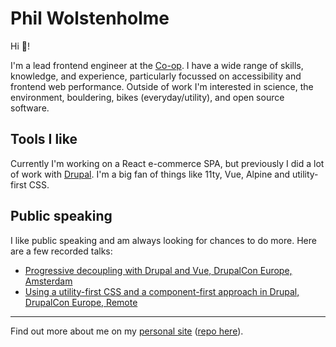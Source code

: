 # Phil Wolstenholme

Hi 👋!

I'm a lead frontend engineer at the [Co-op](https://github.com/coopdigital). I have a wide range of skills, knowledge, and experience, particularly focussed on accessibility and frontend web performance. Outside of work I'm interested in science, the environment, bouldering, bikes (everyday/utility), and open source software.

## Tools I like

Currently I'm working on a React e-commerce SPA, but previously I did a lot of work with [Drupal](https://www.drupal.org/u/phil-wolstenholme). I'm a big fan of things like 11ty, Vue, Alpine and utility-first CSS.

## Public speaking

I like public speaking and am always looking for chances to do more. Here are a few recorded talks:

* [Progressive decoupling with Drupal and Vue, DrupalCon Europe, Amsterdam](https://www.youtube.com/watch?v=TBLlwvM_uPc)
* [Using a utility-first CSS and a component-first approach in Drupal, DrupalCon Europe, Remote](https://www.youtube.com/watch?v=MYY1teFZ_Fk)

----

Find out more about me on my [personal site](https://wolstenhol.me/) ([repo here](https://github.com/philwolstenholme/wolstenhol-11ty/)).
